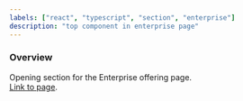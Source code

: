 ```yaml
---
labels: ["react", "typescript", "section", "enterprise"]
description: "top component in enterprise page"
---
```


### Overview

Opening section for the Enterprise offering page.  
[Link to page](https://bit.dev/enterprise).
